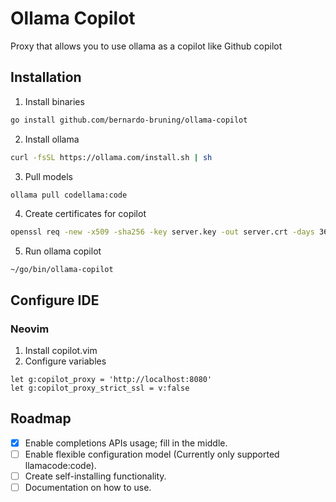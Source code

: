 # Ollama Copilot

Proxy that allows you to use ollama as a copilot like Github copilot

## Installation

1. Install binaries
```bash
go install github.com/bernardo-bruning/ollama-copilot
```

2. Install ollama
```bash
curl -fsSL https://ollama.com/install.sh | sh
```

3. Pull models
```bash
ollama pull codellama:code
````

4. Create certificates for copilot
```bash
openssl req -new -x509 -sha256 -key server.key -out server.crt -days 3650
```

5. Run ollama copilot
```
~/go/bin/ollama-copilot
```

## Configure IDE

### Neovim

1. Install copilot.vim
2. Configure variables
```
let g:copilot_proxy = 'http://localhost:8080'
let g:copilot_proxy_strict_ssl = v:false
```

## Roadmap

- [x] Enable completions APIs usage; fill in the middle.
- [ ] Enable flexible configuration model (Currently only supported llamacode:code).
- [ ] Create self-installing functionality.
- [ ] Documentation on how to use.
